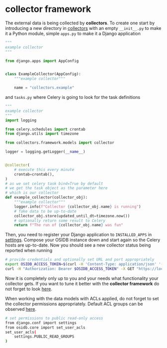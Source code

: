 # collector framework

The external data is being collected by **collectors**. To create one start by introducing a new
directory in [collectors](..) with an empty `__init__.py` to make it a Python module,
simple `apps.py` to make it a Django application

```python
"""
example collector
"""

from django.apps import AppConfig


class ExampleCollector(AppConfig):
    """example collector"""

    name = "collectors.example"
```

and `tasks.py` where Celery is going to look for the task definitions

```python
"""
example collector
"""
import logging

from celery.schedules import crontab
from django.utils import timezone

from collectors.framework.models import collector

logger = logging.getLogger(__name__)


@collector(
    # execute this every minute
    crontab=crontab(),
)
# as we set celery task bind=True by default
# we get the task object as the parameter here
# which is our collector
def example_collector(collector_obj):
    """example collector"""
    logger.info(f"Collector {collector_obj.name} is running")
    # fake data to be up-to-date
    collector_obj.store(updated_until_dt=timezone.now())
    # optionally return some result to Celery
    return f"The run of {collector_obj.name} was fun"
```

Then, you need to register your Django application to `INSTALLED_APPS`
in [settings](../../config/settings.py). Compose your OSIDB instance down and start again so the
Celery hosts are up-to-date. Now you should see a new collector status being reported when running

```bash
# provide credentials and optionally set URL and port appropriately
export OSIDB_ACCESS_TOKEN=$(curl -H 'Content-Type: application/json' '-d' '{"username": USERNAME,"password": PASSWORD}' http://localhost:8000/auth/token | jq ."access" -r)
curl -H "Authorization: Bearer $OSIDB_ACCESS_TOKEN" -X GET "https://localhost:8000/collectors/api/v1/status" -w "\n" | jq
```

Now it is completely only up to you and your needs what functionality your collector gets. If you
want to tune it better with the **collector framework** do not forget to look [here](models.py).

When working with the data models with ACLs applied, do not forget to set the collector permissions
appropriately. Default ACL groups can be observed [here](../../config/settings_local.py).

```bash
# set permissions to public read-only access
from django.conf import settings
from osidb.core import set_user_acls
set_user_acls(
    settings.PUBLIC_READ_GROUPS
)
```
